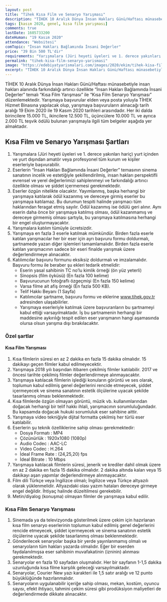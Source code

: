 ```yaml
---
layout: post
title: "Tihek Kısa Film ve Senaryo Yarışması"
description: "TİHEK 10 Aralık Dünya İnsan Hakları Günü/Haftası münasebetiyle insan hakları alanında farkındalığı artırıcı özellikte “İnsan Hakları Bağlamında İnsani Değerler” temalı “Kısa Film Yarışması” ile “Kısa Film Senaryo Yarışması” düzenlemektedir. Yarışmaya başvurular elden veya posta yoluyla TİHEK Hizmet Binasına yapılacak olup, yarışmaya başvuruların alınacağı tarih aralığı 19 Ekim 2020 ile 19 Kasım 2020 tarihleri arasındadır. Her iki dalda birincilere 15.000 TL, ikincilere 12.500 TL, üçüncülere 10.000 TL ve ayrıca 2.000 TL teşvik ödülü bulunan yarışmayla ilgili tüm belgeler aşağıda yer almaktadır."
tags: [kasım 2020, genel, kısa film yarışması]
comments: true
lastDate: 1605733200  
dateHuman: "19 Kasım 2020"
attendance: "Websitesi"
comTopic: "İnsan Hakları Bağlamında İnsani Değerler"
price: "39 Bin 500 TL'dir"
requirements: "Yarışmalara (Jüri heyeti üyeleri ve 1. derece yakınları hariç) yurt içinden ve yurt dışından amatör veya profesyonel tüm kurum ve kişiler eserleriyle başvurabilir."
permalink: "tihek-kisa-film-senaryo-yarismasi"
image: "https://edebiyatyarismalari.com/images/2020/ekim/tihek-kisa-film-ve-senaryo-yarismasi.jpeg"
excerpt: "TİHEK 10 Aralık Dünya İnsan Hakları Günü/Haftası münasebetiyle insan hakları alanında farkındalığı artırıcı özellikte “İnsan Hakları Bağlamında İnsani Değerler” temalı “Kısa Film Yarışması” ile “Kısa Film Senaryo Yarışması” düzenlemektedir. Yarışmaya başvurular elden veya posta yoluyla TİHEK Hizmet Binasına yapılacak olup, yarışmaya başvuruların alınacağı tarih aralığı 19 Ekim 2020 ile 19 Kasım 2020 tarihleri arasındadır. Her iki dalda birincilere 15.000 TL, ikincilere 12.500 TL, üçüncülere 10.000 TL ve ayrıca 2.000 TL teşvik ödülü bulunan yarışmayla ilgili tüm belgeler aşağıda yer almaktadır."
---
```


TİHEK 10 Aralık Dünya İnsan Hakları Günü/Haftası münasebetiyle insan hakları alanında farkındalığı artırıcı özellikte “İnsan Hakları Bağlamında İnsani Değerler” temalı “Kısa Film Yarışması” ile “Kısa Film Senaryo Yarışması” düzenlemektedir. Yarışmaya başvurular elden veya posta yoluyla TİHEK Hizmet Binasına yapılacak olup, yarışmaya başvuruların alınacağı tarih aralığı 19 Ekim 2020 ile 19 Kasım 2020 tarihleri arasındadır. Her iki dalda birincilere 15.000 TL, ikincilere 12.500 TL, üçüncülere 10.000 TL ve ayrıca 2.000 TL teşvik ödülü bulunan yarışmayla ilgili tüm belgeler aşağıda yer almaktadır.

## Kısa Film ve Senaryo Yarışması Şartları
1. Yarışmalara (Jüri heyeti üyeleri ve 1. derece yakınları hariç) yurt içinden ve yurt dışından amatör veya profesyonel tüm kurum ve kişiler eserleriyle başvurabilir.
2. Eserlerin “İnsan Hakları Bağlamında İnsani Değerler” temasının sinema sanatının incelik ve estetiğiyle şekillendirilmiş, insan hakları perspektifli evrensel ve yerel değerlerimizi sahiplenmeyi ve farkındalığı artırıcı özellikte olması ve şiddet içermemesi gerekmektedir.
3. Eserler özgün nitelikte olacaktır. Yayımlanmış, başka herhangi bir yarışmaya katılarak ödül kazanmış ve dereceye girmiş eserler bu yarışmaya katılamaz. Bu durumun tespiti halinde yarışmacı tüm haklarından feragat etmiş sayılır. Ödül kazanmış ise ödülü geri alınır. Aynı eserin daha önce bir yarışmaya katılmış olması, ödül kazanmamış ve dereceye girmemiş olması şartıyla, bu yarışmaya katılmasına herhangi bir engel oluşturmayacaktır.
4. Yarışmalara katılım tümüyle ücretsizdir.
5. Yarışmaya en fazla 3 eserle katılmak mümkündür. Birden fazla eserle katılan yarışmacılar her bir eser için ayrı başvuru formu doldurmalı, şartnamede yazan diğer işlemleri tamamlamalıdır. Birden fazla eserle katılan yarışmacının sadece bir eseri finalde yarışmak üzere değerlendirmeye alınacaktır.
6. Katılımcılar başvuru formunu eksiksiz doldurmalı ve imzalamalıdır. Başvuru formu ile beraber şu ekleri tedarik etmelidir:
    - Eserin yasal sahibinin TC no’lu kimlik örneği (ön yüz yeterli)
    - Sinopsis (film öyküsü) (En fazla 100 kelime)
    - Başvurucunun fotoğraflı özgeçmişi (En fazla 150 kelime)
    - Varsa filme ait afiş örneği (En fazla 500 KB).
    - Telif Hakkı Beyanı (1 Sayfa)
    - Katılımcılar şartname, başvuru formu ve eklerine www.tihek.gov.tr adresinden ulaşabilirler.
    - Yarışmaya eserleriyle katılmak üzere başvuranların bu şartnameyi kabul ettiği varsayılmaktadır. İş bu şartnamenin herhangi bir maddesine aykırılığı tespit edilen eser yarışmanın hangi aşamasında olursa olsun yarışma dışı bırakılacaktır.

### Özel şartlar
#### Kısa Film Yarışması
1. Kısa filmlerin süresi en az 2 dakika en fazla 15 dakika olmalıdır. 15 dakikayı geçen filmler kabul edilmeyecektir.
2. Yarışmaya 2018 yılı başından itibaren çekilmiş filmler katılabilir. 2017 ve öncesi tarihte çekilmiş filmler değerlendirmeye alınmayacaktır.
3. Yarışmaya katılacak filmlerin işlediği konuların görüntü ve ses olarak, toplumun kabul edilmiş genel değerlerini rencide etmeyecek, şiddet içermeyecek ve sinema sanatının estetik ölçülerine uyacak şekilde tasarlanmış olması beklenmektedir.
4. Kısa filmlerde özgün olmayan görüntü, müzik vb. kullanımlarından doğacak herhangi bir telif hakkı ihlali, yarışmacının sorumluluğundadır. Bu kapsamda doğacak hukuki sorumluluk eser sahibine aittir.
5. Yarışmaya video tekniğiyle dijital formatta çekilmiş her türlü eser katılabilir.
6. Eserlerin şu teknik özelliklerine sahip olması gerekmektedir:
    - Dosya Formatı : MP4
    - Çözünürlük : 1920x1080 (1080p)
    - Audio Codec : AAC-LC
    - Video Codec : H.264
    - İdeal Frame Rate : (24,25,20) fps
    - İdeal Bitrate : 10 Mbps
7. Yarışmaya katılacak filmlerin süresi, jenerik ve krediler dahil olmak üzere en az 2 dakika en fazla 15 dakika olmalıdır. 2 dakika altında kalan veya 15 dakikayı aşan yapımlar değerlendirmeye alınmayacaktır.
8. Film dili Türkçe veya İngilizce olmalı; İngilizce veya Türkçe altyazılı olarak yüklenmelidir. Altyazıdaki olası yazım hataları dereceye girmeye engel değildir. İhtiyaç halinde düzeltilmesi gerekebilir.
9. Metin/diyalog (konuşma) olmayan filmler de yarışmaya kabul edilir.

### Kısa Film Senaryo Yarışması
1. Sinemada ya da televizyonda gösterilmek üzere çekim için hazırlanan kısa film senaryo eserlerinin toplumun kabul edilmiş genel değerlerini rencide etmeyecek, şiddet içermeyecek ve sinema sanatının estetik ölçülerine uyacak şekilde tasarlanmış olması beklenmektedir.
2. Gönderilecek senaryolar başka bir yerde yayınlanmamış olmalı ve senaryoların tüm hakları yazarda olmalıdır. Eğer bir eserden faydalanılmışsa eser sahibinin muvafakatinin (izninin) alınması gerekmektedir.
3. Senaryolar en fazla 10 sayfadan oluşmalıdır. Her bir sayfanın 1-1,5 dakika uzunluğunda kısa filme karşılık geleceği varsayılmaktadır.
4. Senaryolar, Courier New yazı karakteri ile 1,5 satır aralığı ve 12 punto büyüklüğünde hazırlanmalıdır.
5. Senaryoların uygulanabilir içeriğe sahip olması, mekan, kostüm, oyuncu sayısı, efekt ihtiyacı, tahmini çekim süresi gibi prodüksiyon maliyetleri de değerlendirmede dikkate alınacaktır.
